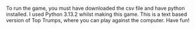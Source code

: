 To run the game, you must have downloaded the csv file and have python installed. I used Python 3.13.2 whilst making this game. 
This is a text based version of Top Trumps, where you can play against the computer.
Have fun!
